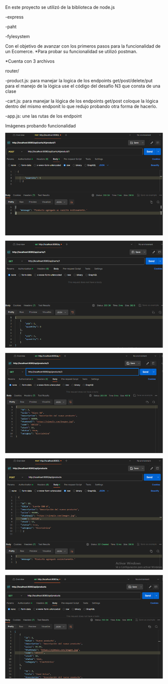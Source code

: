En este proyecto se utilizó de la biblioteca de node.js

-express

-paht

-fylesystem 

Con el objetivo de avanzar con los primeros pasos para la funcionalidad de un Ecomerce. *Para probar su funcionalidad se utilizó postman.

*Cuenta con 3 archivos

router/

  -product.js: para manejar la logica de los endpoints get/post/delete/put para el manejo de la lógica use el código del desafío N3 que consta de una clase

  -cart.js: para manejar la lógica de los endpoints get/post coloque la lógica dentro del mismo endponit lo que redujo probando otra forma de hacerlo.

-app.js: une las rutas de los endpoint

Imágenes probando funcionalidad



![Texto Alternativo](/imagenes/cantidad_carrito.png)

![Texto Alternativo](/imagenes/busqueda_por_id_de_carrito.png)

![Texto Alternativo](/imagenes/busquedapor_porducto.png)

![Texto Alternativo](/imagenes/cargar_producto_nuevo.png)

![Texto Alternativo](/imagenes/todos_los_productos.png)

